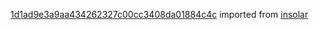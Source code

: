 [1d1ad9e3a9aa434262327c00cc3408da01884c4c](https://github.com/insolar/insolar/commit/1d1ad9e3a9aa434262327c00cc3408da01884c4c) imported from [insolar](https://github.com/insolar/insolar)

